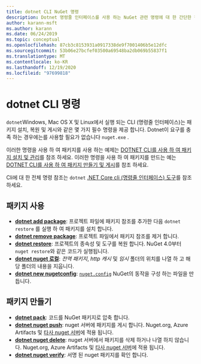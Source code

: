 ```yaml
---
title: dotnet CLI NuGet 명령
description: Dotnet 명령줄 인터페이스를 사용 하는 NuGet 관련 명령에 대 한 간단한 참조입니다.
author: karann-msft
ms.author: karann
ms.date: 06/24/2019
ms.topic: conceptual
ms.openlocfilehash: 87cb3c8153931a0917338de9f7001406b5e12dfc
ms.sourcegitcommit: 53b06e27bcfef03500a69548ba2db069b55837f1
ms.translationtype: MT
ms.contentlocale: ko-KR
ms.lasthandoff: 12/19/2020
ms.locfileid: "97699818"
---
```

# <a name="dotnet-cli-commands"></a>dotnet CLI 명령

`dotnet`Windows, Mac OS X 및 Linux에서 실행 되는 CLI (명령줄 인터페이스)는 패키지 설치, 복원 및 게시와 같은 몇 가지 필수 명령을 제공 합니다. Dotnet이 요구를 충족 하는 경우에는를 사용할 필요가 없습니다 `nuget.exe` .

이러한 명령을 사용 하 여 패키지를 사용 하는 예제는 [DOTNET CLI를 사용 하 여 패키지 설치 및 관리](../consume-packages/install-use-packages-dotnet-cli.md)를 참조 하세요. 이러한 명령을 사용 하 여 패키지를 만드는 예는 [DOTNET CLI를 사용 하 여 패키지 만들기 및 게시](../quickstart/create-and-publish-a-package-using-the-dotnet-cli.md)를 참조 하세요.

Cli에 대 한 전체 명령 참조는 `dotnet` [.NET Core cli (명령줄 인터페이스) 도구](/dotnet/core/tools/?tabs=netcore2x)를 참조 하세요.

## <a name="package-consumption"></a>패키지 사용

- [**dotnet add package**](/dotnet/core/tools/dotnet-add-package): 프로젝트 파일에 패키지 참조를 추가한 다음 `dotnet restore` 를 실행 하 여 패키지를 설치 합니다.
- [**dotnet remove package**](/dotnet/core/tools/dotnet-remove-package): 프로젝트 파일에서 패키지 참조를 제거 합니다.
- [**dotnet restore**](/dotnet/core/tools/dotnet-restore?tabs=netcore2x): 프로젝트의 종속성 및 도구를 복원 합니다. NuGet 4.0부터 `nuget restore`와 같은 코드가 실행됩니다.
- [**dotnet nuget 로컬**](/dotnet/core/tools/dotnet-nuget-locals): *전역 패키지*, *http 캐시* 및 *임시* 폴더의 위치를 나열 하 고 해당 폴더의 내용을 지웁니다.
- [**dotnet new nugetconfig**](/dotnet/core/tools/dotnet-new): [`nuget.config`](../reference/nuget-config-file.md) NuGet의 동작을 구성 하는 파일을 만듭니다.

## <a name="package-creation"></a>패키지 만들기

- [**dotnet pack**](/dotnet/core/tools/dotnet-pack?tabs=netcore2x): 코드를 NuGet 패키지로 압축 합니다.
- [**dotnet nuget push**](/dotnet/core/tools/dotnet-nuget-push): nuget 서버에 패키지를 게시 합니다. Nuget.org, Azure Artifacts 및 [타사 nuget 서버](../hosting-packages/overview.md)에 적용 됩니다.
- [**dotnet nuget delete**](/dotnet/core/tools/dotnet-nuget-delete): nuget 서버에서 패키지를 삭제 하거나 나열 하지 않습니다. Nuget.org, Azure Artifacts 및 [타사 nuget 서버](../hosting-packages/overview.md)에 적용 됩니다.
- [**dotnet nuget verify**](/dotnet/core/tools/dotnet-nuget-verify): 서명 된 nuget 패키지를 확인 합니다.
